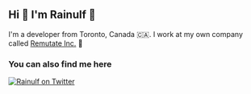 ## Hi 👋 I'm Rainulf 🚀


I'm a developer from Toronto, Canada 🇨🇦. I work at my own company called [Remutate Inc.](https://remutate.com/) 🦎 

### You can also find me here

[<img alt="Rainulf on Twitter" src="https://img.shields.io/badge/Twitter-1DA1F2?style=for-the-badge&logo=twitter&logoColor=white"/>](https://twitter.com/rainulf)
